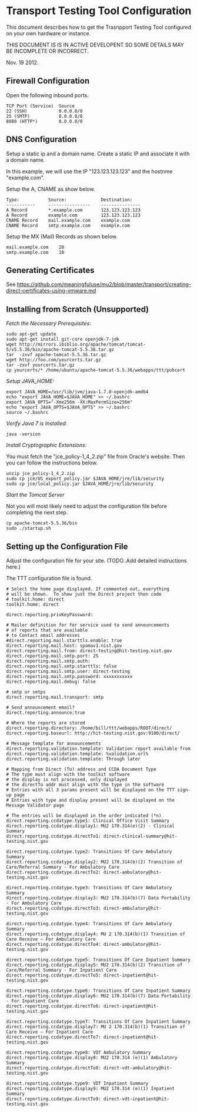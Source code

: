 Transport Testing Tool Configuration
====================================

This document describes how to get the Trasnpport Testing Tool configured on
your own hardware or instance.

THIS DOCUMENT IS IS IN ACTIVE DEVELOPENT SO SOME DETAILS MAY BE INCOMPLETE OR INCORRECT.

Nov. 19 2012.


Firewall Configuration
----------------------

Open the following inbound ports.

    TCP Port (Service)	Source
    22 (SSH)	        0.0.0.0/0	
    25 (SMTP)           0.0.0.0/0
    8080 (HTTP*)        0.0.0.0/0	


DNS Configuration
-----------------

Setup a static ip and a domain name. Create a static IP and associate 
it with a domain name.

In this example, we will use the IP  "123.123.123.123" and the hostnme
"example.com".

Setup the A, CNAME as show below.
 
    Type:           Source:             Destination:
    -----------     ----------------    ---------------
    A Record        *.example.com       123.123.123.123	
    A Record	    example.com         123.123.123.123	
    CNAME Record    mail.example.com    example.com	
    CNAME Record    smtp.example.com    example.com	


Setup the MX (Mail) Records as shown below.

    mail.example.com	20
    smtp.example.com	10
    


  


Generating Certificates
-----------------------

See https://github.com/meaningfuluse/mu2/blob/master/transport/creating-direct-certificates-using-vmware.md



Installing from Scratch (Unsupported)
-------------------------------------

*Fetch the Necessary Prerequisites:*


    sudo apt-get update
    sudo apt-get install git-core openjdk-7-jdk
    wget http://mirrors.ibiblio.org/apache/tomcat/tomcat-5/v5.5.36/bin/apache-tomcat-5.5.36.tar.gz
    tar  -zxvf apache-tomcat-5.5.36.tar.gz
    wget http://foo.com/yourcerts.tar.gz
    tar -zxvf yourcerts.tar.gz
    cp yourcerts/* /home/ubuntu/apache-tomcat-5.5.36/webapps/ttt/pubcert

*Setup JAVA_HOME:*


    export JAVA_HOME=/usr/lib/jvm/java-1.7.0-openjdk-amd64
    echo "export JAVA_HOME=$JAVA_HOME" >> ~/.bashrc
    export JAVA_OPTS="-Xmx256m -XX:MaxPermSize=256m"
    echo "export JAVA_OPTS=$JAVA_OPTS" >> ~/.bashrc
    source ~/.bashrc 


*Verify Java 7 is Installed:*
    
    java -version


*Install Cryptographic Extensions:*

You must fetch the "jce_policy-1_4_2.zip" file from Oracle's website.  Then you
can follow the instructions below.

    unzip jce_policy-1_4_2.zip
    sudo cp jce/US_export_policy.jar $JAVA_HOME/jre/lib/security
    sudo cp jce/local_policy.jar $JAVA_HOME/jre/lib/security
    

*Start the Tomcat Server*

Not you will most likely need to adjust the configuration file before completing
the next step.

    cp apache-tomcat-5.5.36/bin
    sudo ./startup.sh

Setting up the Configuration File
---------------------------------

Adjust the configuration file for your site. (TODO..Add detailed instructions here.)


The TTT configuration file is found.



    # Select the home page displayed. If commented out, everything
    # will be shown.  To show just the Direct project then code
    # toolkit.home: direct
    toolkit.home: direct
    
    direct.reporting.privKeyPassword: 
    
    # Mailer definition for for service used to send announcements
    # of reports that are available
    # to Contact email addresses
    #direct.reporting.mail.starttls.enable: true
    direct.reporting.mail.host: spamav1.nist.gov
    direct.reporting.mail.from: direct-testing@hit-testing.nist.gov
    direct.reporting.mail.smtp.port: 25
    direct.reporting.mail.smtp.auth: 
    direct.reporting.mail.smtp.starttls: false 
    direct.reporting.mail.smtp.user: direct-testing
    direct.reporting.mail.smtp.password: xxxxxxxxxxx
    direct.reporting.mail.debug: false
    
    # smtp or smtps
    direct.reporting.mail.transport: smtp
    
    # Send announcement email?
    direct.reporting.announce:true
    
    # Where the reports are stored
    direct.reporting.directory: /home/bill/ttt/webapps/ROOT/direct/
    direct.reporting.baseurl: http://hit-testing.nist.gov:9100/direct/
    
    # Message template for announcements
    direct.reporting.validation.template: Validation report available from
    direct.reporting.validation.template: %validation.url%
    direct.reporting.validation.template: Through later
    
    # Mapping from Direct (To) address and CCDA Document Type
    # The type must align with the toolkit software
    # the display is not processed, only displayed
    # the directTo addr must align with the type in the software
    # Entries with all 3 params present will be displayed on the TTT sign-up page
    # Entries with type and display present will be displayed on the Message Validator page
    
    # The entries will be displayed in the order indicated (*n)
    direct.reporting.ccdatype.type1: Clinical Office Visit Summary
    direct.reporting.ccdatype.display1: MU2 170.314(e)(2) - Clinical Summary
    direct.reporting.ccdatype.directTo1: direct-clinical-summary@hit-testing.nist.gov
    
    direct.reporting.ccdatype.type2: Transitions Of Care Ambulatory Summary
    direct.reporting.ccdatype.display2: MU2 170.314(b)(2) Transition of Care/Referral Summary - For Ambulatory Care
    direct.reporting.ccdatype.directTo2: direct-ambulatory@hit-testing.nist.gov
    
    direct.reporting.ccdatype.type3: Transitions Of Care Ambulatory Summary
    direct.reporting.ccdatype.display3: MU2 170.314(b)(7) Data Portability - For Ambulatory Care
    direct.reporting.ccdatype.directTo3: direct-ambulatory@hit-testing.nist.gov
    
    direct.reporting.ccdatype.type4: Transitions Of Care Ambulatory Summary
    direct.reporting.ccdatype.display4: MU 2 170.314(b)(1) Transition of Care Receive – For Ambulatory Care
    direct.reporting.ccdatype.directTo4: direct-ambulatory@hit-testing.nist.gov
    
    direct.reporting.ccdatype.type5: Transitions Of Care Inpatient Summary
    direct.reporting.ccdatype.display5: MU2 170.314(b)(2) Transition of Care/Referral Summary - For Inpatient Care
    direct.reporting.ccdatype.directTo5: direct-inpatient@hit-testing.nist.gov
    
    direct.reporting.ccdatype.type6: Transitions Of Care Inpatient Summary
    direct.reporting.ccdatype.display6: MU2 170.314(b)(7) Data Portability - For Inpatient Care
    direct.reporting.ccdatype.directTo6: direct-inpatient@hit-testing.nist.gov
    
    direct.reporting.ccdatype.type7: Transitions Of Care Inpatient Summary
    direct.reporting.ccdatype.display7: MU 2 170.314(b)(1) Transition of Care Receive – For Inpatient Care
    direct.reporting.ccdatype.directTo7: direct-inpatient@hit-testing.nist.gov
    
    direct.reporting.ccdatype.type8: VDT Ambulatory Summary
    direct.reporting.ccdatype.display8: MU2 170.314 (e)(1) Ambulatory Summary
    direct.reporting.ccdatype.directTo8: direct-vdt-ambulatory@hit-testing.nist.gov
    
    direct.reporting.ccdatype.type9: VDT Inpatient Summary
    direct.reporting.ccdatype.display9: MU2 170.314 (e)(1) Inpatient Summary
    direct.reporting.ccdatype.directTo9: direct-vdt-inpatient@hit-testing.nist.gov

